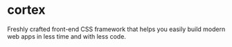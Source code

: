 # cortex
Freshly crafted front-end CSS framework that helps you easily build modern web apps in less time and with less code.
